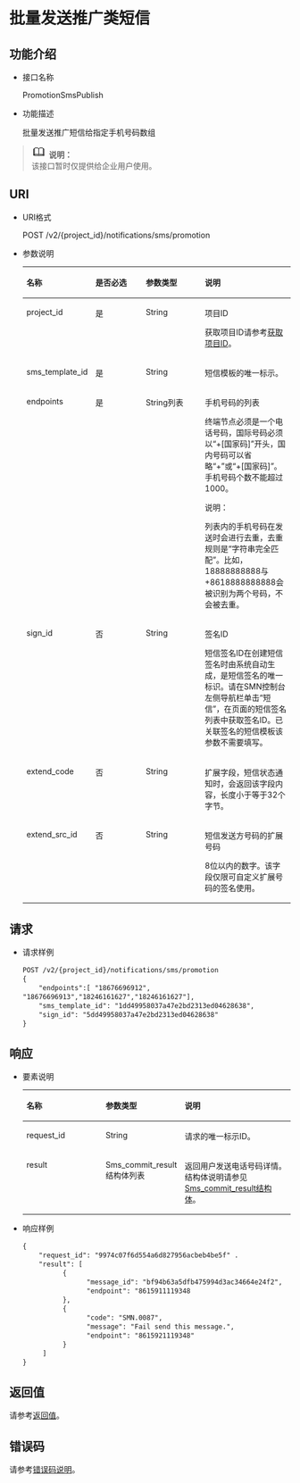 # 批量发送推广类短信<a name="ZH-CN_TOPIC_0094175384"></a>

## 功能介绍<a name="section772195095418"></a>

-   接口名称

    PromotionSmsPublish

-   功能描述

    批量发送推广短信给指定手机号码数组


>![](public_sys-resources/icon-note.gif) **说明：**   
>该接口暂时仅提供给企业用户使用。  

## URI<a name="section272650175410"></a>

-   URI格式

    POST /v2/\{project\_id\}/notifications/sms/promotion

-   参数说明

    <a name="table108865095415"></a>
    <table><thead align="left"><tr id="row151972501540"><th class="cellrowborder" valign="top" width="19.998000199980005%" id="mcps1.1.5.1.1"><p id="p5197175045415"><a name="p5197175045415"></a><a name="p5197175045415"></a>名称</p>
    </th>
    <th class="cellrowborder" valign="top" width="21.42785721427857%" id="mcps1.1.5.1.2"><p id="p14197195085414"><a name="p14197195085414"></a><a name="p14197195085414"></a>是否必选</p>
    </th>
    <th class="cellrowborder" valign="top" width="24.287571242875714%" id="mcps1.1.5.1.3"><p id="p419711504545"><a name="p419711504545"></a><a name="p419711504545"></a>参数类型</p>
    </th>
    <th class="cellrowborder" valign="top" width="34.28657134286571%" id="mcps1.1.5.1.4"><p id="p01971350175411"><a name="p01971350175411"></a><a name="p01971350175411"></a>说明</p>
    </th>
    </tr>
    </thead>
    <tbody><tr id="row419795012542"><td class="cellrowborder" valign="top" width="19.998000199980005%" headers="mcps1.1.5.1.1 "><p id="p6197135018547"><a name="p6197135018547"></a><a name="p6197135018547"></a>project_id</p>
    </td>
    <td class="cellrowborder" valign="top" width="21.42785721427857%" headers="mcps1.1.5.1.2 "><p id="p141971150105411"><a name="p141971150105411"></a><a name="p141971150105411"></a>是</p>
    </td>
    <td class="cellrowborder" valign="top" width="24.287571242875714%" headers="mcps1.1.5.1.3 "><p id="p1919717509546"><a name="p1919717509546"></a><a name="p1919717509546"></a>String</p>
    </td>
    <td class="cellrowborder" valign="top" width="34.28657134286571%" headers="mcps1.1.5.1.4 "><p id="p5197750135410"><a name="p5197750135410"></a><a name="p5197750135410"></a>项目ID</p>
    <p id="p01971850185418"><a name="p01971850185418"></a><a name="p01971850185418"></a>获取项目ID请参考<a href="获取项目ID.md">获取项目ID</a>。</p>
    </td>
    </tr>
    <tr id="row57471818191614"><td class="cellrowborder" valign="top" width="19.998000199980005%" headers="mcps1.1.5.1.1 "><p id="p01971750145410"><a name="p01971750145410"></a><a name="p01971750145410"></a>sms_template_id</p>
    </td>
    <td class="cellrowborder" valign="top" width="21.42785721427857%" headers="mcps1.1.5.1.2 "><p id="p14197195085413"><a name="p14197195085413"></a><a name="p14197195085413"></a>是</p>
    </td>
    <td class="cellrowborder" valign="top" width="24.287571242875714%" headers="mcps1.1.5.1.3 "><p id="p121978507542"><a name="p121978507542"></a><a name="p121978507542"></a>String</p>
    </td>
    <td class="cellrowborder" valign="top" width="34.28657134286571%" headers="mcps1.1.5.1.4 "><p id="p419715085412"><a name="p419715085412"></a><a name="p419715085412"></a>短信模板的唯一标示。</p>
    </td>
    </tr>
    <tr id="row49153316272"><td class="cellrowborder" valign="top" width="19.998000199980005%" headers="mcps1.1.5.1.1 "><p id="p717763616319"><a name="p717763616319"></a><a name="p717763616319"></a>endpoints</p>
    </td>
    <td class="cellrowborder" valign="top" width="21.42785721427857%" headers="mcps1.1.5.1.2 "><p id="p4451766316319"><a name="p4451766316319"></a><a name="p4451766316319"></a>是</p>
    </td>
    <td class="cellrowborder" valign="top" width="24.287571242875714%" headers="mcps1.1.5.1.3 "><p id="p4916096316319"><a name="p4916096316319"></a><a name="p4916096316319"></a>String列表</p>
    </td>
    <td class="cellrowborder" valign="top" width="34.28657134286571%" headers="mcps1.1.5.1.4 "><p id="p2261503016319"><a name="p2261503016319"></a><a name="p2261503016319"></a>手机号码的列表</p>
    <p id="p6039915215391"><a name="p6039915215391"></a><a name="p6039915215391"></a>终端节点必须是一个电话号码，国际号码必须以“+[国家码]”开头，国内号码可以省略“+”或“+[国家码]”。手机号码个数不能超过1000。</p>
    <div class="note" id="note16646182564718"><a name="note16646182564718"></a><a name="note16646182564718"></a><span class="notetitle"> 说明： </span><div class="notebody"><p id="p11646132594718"><a name="p11646132594718"></a><a name="p11646132594718"></a>列表内的手机号码在发送时会进行去重，去重规则是“字符串完全匹配”。比如，18888888888与+8618888888888会被识别为两个号码，不会被去重。</p>
    </div></div>
    </td>
    </tr>
    <tr id="row434253420371"><td class="cellrowborder" valign="top" width="19.998000199980005%" headers="mcps1.1.5.1.1 "><p id="p27516576172412"><a name="p27516576172412"></a><a name="p27516576172412"></a>sign_id</p>
    </td>
    <td class="cellrowborder" valign="top" width="21.42785721427857%" headers="mcps1.1.5.1.2 "><p id="p25229539141623"><a name="p25229539141623"></a><a name="p25229539141623"></a>否</p>
    </td>
    <td class="cellrowborder" valign="top" width="24.287571242875714%" headers="mcps1.1.5.1.3 "><p id="p13411808172412"><a name="p13411808172412"></a><a name="p13411808172412"></a>String</p>
    </td>
    <td class="cellrowborder" valign="top" width="34.28657134286571%" headers="mcps1.1.5.1.4 "><p id="p1760884810582"><a name="p1760884810582"></a><a name="p1760884810582"></a>签名ID</p>
    <p id="p29491021155447"><a name="p29491021155447"></a><a name="p29491021155447"></a>短信签名ID在创建短信签名时由系统自动生成，是短信签名的唯一标识。请在SMN控制台左侧导航栏单击“短信”，在页面的短信签名列表中获取签名ID。已关联签名的短信模板该参数不需要填写。</p>
    </td>
    </tr>
    <tr id="row1574485164912"><td class="cellrowborder" valign="top" width="19.998000199980005%" headers="mcps1.1.5.1.1 "><p id="p6762004316"><a name="p6762004316"></a><a name="p6762004316"></a>extend_code</p>
    </td>
    <td class="cellrowborder" valign="top" width="21.42785721427857%" headers="mcps1.1.5.1.2 "><p id="p4762170637"><a name="p4762170637"></a><a name="p4762170637"></a>否</p>
    </td>
    <td class="cellrowborder" valign="top" width="24.287571242875714%" headers="mcps1.1.5.1.3 "><p id="p67622000314"><a name="p67622000314"></a><a name="p67622000314"></a>String</p>
    </td>
    <td class="cellrowborder" valign="top" width="34.28657134286571%" headers="mcps1.1.5.1.4 "><p id="p650317121919"><a name="p650317121919"></a><a name="p650317121919"></a>扩展字段，短信状态通知时，会返回该字段内容，长度小于等于32个字节。</p>
    </td>
    </tr>
    <tr id="row1864516516457"><td class="cellrowborder" valign="top" width="19.998000199980005%" headers="mcps1.1.5.1.1 "><p id="p722317717454"><a name="p722317717454"></a><a name="p722317717454"></a>extend_src_id</p>
    </td>
    <td class="cellrowborder" valign="top" width="21.42785721427857%" headers="mcps1.1.5.1.2 "><p id="p72231674454"><a name="p72231674454"></a><a name="p72231674454"></a>否</p>
    </td>
    <td class="cellrowborder" valign="top" width="24.287571242875714%" headers="mcps1.1.5.1.3 "><p id="p13223577459"><a name="p13223577459"></a><a name="p13223577459"></a>String</p>
    </td>
    <td class="cellrowborder" valign="top" width="34.28657134286571%" headers="mcps1.1.5.1.4 "><p id="p19661123110282"><a name="p19661123110282"></a><a name="p19661123110282"></a>短信发送方号码的扩展号码</p>
    <p id="p9709147174714"><a name="p9709147174714"></a><a name="p9709147174714"></a>8位以内的数字。该字段仅限可自定义扩展号码的签名使用。</p>
    </td>
    </tr>
    </tbody>
    </table>


## 请求<a name="section14103050145410"></a>

-   请求样例

    ```
    POST /v2/{project_id}/notifications/sms/promotion 
    {
        "endpoints":[ "18676696912", "18676696913","18246161627","18246161627"],
        "sms_template_id": "1dd49958037a47e2bd2313ed04628638",
        "sign_id": "5dd49958037a47e2bd2313ed04628638"
    }
    ```


## 响应<a name="section18103150185411"></a>

-   要素说明

    <a name="table13103850195419"></a>
    <table><thead align="left"><tr id="row17197125017548"><th class="cellrowborder" valign="top" width="32.5%" id="mcps1.1.4.1.1"><p id="p17197450115418"><a name="p17197450115418"></a><a name="p17197450115418"></a>名称</p>
    </th>
    <th class="cellrowborder" valign="top" width="23.75%" id="mcps1.1.4.1.2"><p id="p15197550125412"><a name="p15197550125412"></a><a name="p15197550125412"></a>参数类型</p>
    </th>
    <th class="cellrowborder" valign="top" width="43.75%" id="mcps1.1.4.1.3"><p id="p141971350145411"><a name="p141971350145411"></a><a name="p141971350145411"></a>说明</p>
    </th>
    </tr>
    </thead>
    <tbody><tr id="row419710507544"><td class="cellrowborder" valign="top" width="32.5%" headers="mcps1.1.4.1.1 "><p id="p18197950135413"><a name="p18197950135413"></a><a name="p18197950135413"></a>request_id</p>
    </td>
    <td class="cellrowborder" valign="top" width="23.75%" headers="mcps1.1.4.1.2 "><p id="p19197135055420"><a name="p19197135055420"></a><a name="p19197135055420"></a>String</p>
    </td>
    <td class="cellrowborder" valign="top" width="43.75%" headers="mcps1.1.4.1.3 "><p id="p181971850165415"><a name="p181971850165415"></a><a name="p181971850165415"></a>请求的唯一标示ID。</p>
    </td>
    </tr>
    <tr id="row82721711132514"><td class="cellrowborder" valign="top" width="32.5%" headers="mcps1.1.4.1.1 "><p id="p1327271152519"><a name="p1327271152519"></a><a name="p1327271152519"></a>result</p>
    </td>
    <td class="cellrowborder" valign="top" width="23.75%" headers="mcps1.1.4.1.2 "><p id="p1736341117226"><a name="p1736341117226"></a><a name="p1736341117226"></a>Sms_commit_result结构体列表</p>
    </td>
    <td class="cellrowborder" valign="top" width="43.75%" headers="mcps1.1.4.1.3 "><p id="p132727111254"><a name="p132727111254"></a><a name="p132727111254"></a>返回用户发送电话号码详情。结构体说明请参见<a href="Sms_commit_result结构体.md">Sms_commit_result结构体</a>。</p>
    </td>
    </tr>
    </tbody>
    </table>


-   响应样例

    ```
    { 
        "request_id": "9974c07f6d554a6d827956acbeb4be5f" .
        "result": [
              {
                    "message_id": "bf94b63a5dfb475994d3ac34664e24f2", 
                    "endpoint": "8615911119348
              },
              {
                    "code": "SMN.0087",
                    "message": "Fail send this message.", 
                    "endpoint": "8615921119348"
              }
         ]  
    }
    ```


## 返回值<a name="section1910317509543"></a>

请参考[返回值](返回值.md)。

## 错误码<a name="section73211020122511"></a>

请参考[错误码说明](错误码说明.md)。

